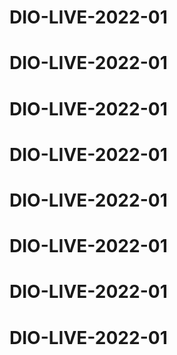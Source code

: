 # DIO-LIVE-2022-01
# DIO-LIVE-2022-01
# DIO-LIVE-2022-01
# DIO-LIVE-2022-01
# DIO-LIVE-2022-01
# DIO-LIVE-2022-01
# DIO-LIVE-2022-01
# DIO-LIVE-2022-01
